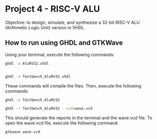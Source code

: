 # Project 4 - RISC-V ALU

Objective: to design, simulate, and synthesize a 32-bit RISC-V ALU (Arithmetic Logic Unit) version in VHDL.

## How to run using GHDL and GTKWave

Using your terminal, execute the following commands:

```bash
ghdl -a AluRV32.vhdl

```

```bash

ghdl -a Testbench_AluRV32.vhdl

```

These commands will compile the files. Then, execute the following commands:

```bash
ghdl -e Testbench_AluRV32

```

```bash
ghdl -r Testbench_AluRV32 --vcd=wave.vcd

```

This should generate the reports in the terminal and the wave.vcd file. To open the wave.vcd file, execute the following command:

```bash
gtkwave wave.vcd

```
